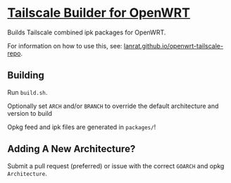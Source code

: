 # [Tailscale Builder for OpenWRT](https://lanrat.github.io/openwrt-tailscale-repo)

Builds Tailscale combined ipk packages for OpenWRT.


For information on how to use this, see: [lanrat.github.io/openwrt-tailscale-repo](https://lanrat.github.io/openwrt-tailscale-repo).


## Building

Run `build.sh`.

Optionally set `ARCH` and/or `BRANCH` to override the default architecture and version to build

Opkg feed and ipk files are generated in `packages/`!


## Adding A New Architecture?

Submit a pull request (preferred) or issue with the correct `GOARCH` and opkg `Architecture`.
